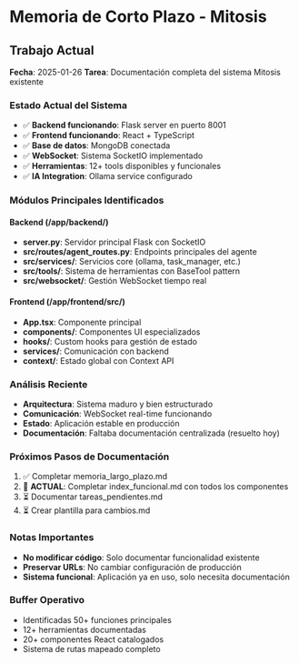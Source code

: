 # Memoria de Corto Plazo - Mitosis

## Trabajo Actual
**Fecha**: 2025-01-26
**Tarea**: Documentación completa del sistema Mitosis existente

### Estado Actual del Sistema
- ✅ **Backend funcionando**: Flask server en puerto 8001
- ✅ **Frontend funcionando**: React + TypeScript 
- ✅ **Base de datos**: MongoDB conectada
- ✅ **WebSocket**: Sistema SocketIO implementado
- ✅ **Herramientas**: 12+ tools disponibles y funcionales
- ✅ **IA Integration**: Ollama service configurado

### Módulos Principales Identificados

#### Backend (/app/backend/)
- **server.py**: Servidor principal Flask con SocketIO
- **src/routes/agent_routes.py**: Endpoints principales del agente
- **src/services/**: Servicios core (ollama, task_manager, etc.)
- **src/tools/**: Sistema de herramientas con BaseTool pattern
- **src/websocket/**: Gestión WebSocket tiempo real

#### Frontend (/app/frontend/src/)
- **App.tsx**: Componente principal
- **components/**: Componentes UI especializados
- **hooks/**: Custom hooks para gestión de estado
- **services/**: Comunicación con backend
- **context/**: Estado global con Context API

### Análisis Reciente
- **Arquitectura**: Sistema maduro y bien estructurado
- **Comunicación**: WebSocket real-time funcionando
- **Estado**: Aplicación estable en producción
- **Documentación**: Faltaba documentación centralizada (resuelto hoy)

### Próximos Pasos de Documentación
1. ✅ Completar memoria_largo_plazo.md
2. 🔄 **ACTUAL**: Completar index_funcional.md con todos los componentes
3. ⏳ Documentar tareas_pendientes.md
4. ⏳ Crear plantilla para cambios.md

### Notas Importantes
- **No modificar código**: Solo documentar funcionalidad existente
- **Preservar URLs**: No cambiar configuración de producción
- **Sistema funcional**: Aplicación ya en uso, solo necesita documentación

### Buffer Operativo
- Identificadas 50+ funciones principales
- 12+ herramientas documentadas
- 20+ componentes React catalogados
- Sistema de rutas mapeado completo
